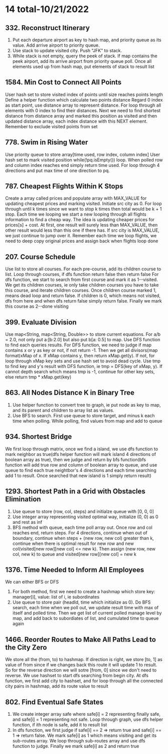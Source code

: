 # 14 total-10/21/2022

## 332. Reconstruct Itinerary
1. Put each departure airport as key to hash map, and priority queue as its value. Add arrive airport to priority queue.
2. Use stack to update visited city. Push "JFK" to stack.
3. While stack is not empty, query the peek of stack. If map contains the peek airport, add its arrive airport from priority queue poll. Once all elements used up from hash map, put elements of stack to result list

## 1584. Min Cost to Connect All Points
User hash set to store visited index of points until size reaches points length
Define a helper function which calculate two points distance
Regard 0 index as start point, use distance array to represent distance. For loop through all elements with 0 index to find their distances.
Next we need to find shortest distance from distance array and marked this position as visited and then updated distance array, each index distance with this NEXT element. Remember to exclude visited points from set

## 778. Swim in Rising Water
Use priority queue to store array[time used, row index, column index]
User hash set to mark visited position
while(!pq.isEmpty()) loop. When polled row and column index reaches end simply return time used.
For loop through 4 directions and put max time of one direction to pq.

## 787. Cheapest Flights Within K Stops
Create a array called prices and populate array with MAX_VALUE for updating cheapest prices and marking visited. Initiate src city as 0.
For loop through until k times since we want to stop k times then total would be k + 1 stop. 
Each time we looping we start a new looping through all flights information to find a cheap way. The idea is updating cheaper prices for prices[s] + cost. At first, one result will surely less than MAX_VALUE, then other result would less than this one if there has. If src city is MAX_VALUE, we just continue to jump over it. Remember each time we loop flights, we need to deep copy original prices and assign back when flights loop done

## 207. Course Schedule
Use list to store all courses. For each pre-course, add its children course to list. Loop through courses, if dfs function return false then return false
For dfs function, we start to search from first course and mark it as 1--visited. We get its children courses, ie only take children courses you have to take this course, and iterate children courses. Once children course marked 1, means dead loop and return false. If children is 0, which means not visited, dfs from here and when dfs return false simply return false. Finally we mark this course as 2--done visiting

## 399. Evaluate Division
Use map<String, map<String, Double>> to store current equations. For a/b = 2.0, not only put a:[b:2.0] but also put b[a: 0.5] to map.
Use DFS function to find each queries results. For DFS function, we need to judge if map contains x or y as key or not, if not return -1. Then we get all divisors(map format)xMap of x. If xMap contains y, then return xMap.get(y). If not, for loop through xMap key sets and use hash set to avoid dead cycle. Use tmp to find key and y's result with DFS function, ie tmp = DFS(key of xMap, y). If cannot depth search which means tmp is -1, continue for other key sets, else return tmp * xMap.get(key)

## 863. All Nodes Distance K in Binary Tree
1. Use helper function to convert tree to graph, ie put node as key to map, and its parent and children to array list as values.
2. Use BFS to search. First use queue to store target, and minus k each time when polling. While polling, find values from map and add to queue

## 934. Shortest Bridge
We first loop through matrix, once we find a island, we use dfs function to mark neighbor as true(dfs helper function will mark island 4 directions of boolean array as true), then we judge and return by bfs function(bfs function will add true row and column of boolean array to queue, and use queue to find each true neightbor's 4 directions and each time searching add 1 to result. Once searched that new island is 1 simply return result)

## 1293. Shortest Path in a Grid with Obstacles Elimination
1. Use queue to store (row, col, steps) and initialze queue with [0, 0, 0]
2. Use integer array representing visited optimal way, initialize (0, 0) as 0 and rest as inf
3. BFS method with queue, each time poll array out. Once row and col reaches end, return steps. For 4 directions, continue when out of boundary, continue when steps + (new row, new col) greater than k, continue when there is optimal result for new row and new col(visited[new row][new col] <= new k). Then assign (new row, new col, new k) to queue and visited[new row][new col] = new k

## 1376. Time Needed to Inform All Employees
We can either BFS or DFS
1. For both method, first we need to create a hashmap which store key: manager[i], value: list of i, ie subordinates
2. Use queue to store pair (headId, time which initialize as 0). Do BFS search, each time when we poll out, we update result time with max of itself and polled time. Then we get list of current polled manage level by map, and add back to subordiates of list, and cumulated time to queue again

## 1466. Reorder Routes to Make All Paths Lead to the City Zero
We store all the (from, to) to hashmap. If direction is right, we store [to, 1] as value of from since if we changes back this route it will update 1 to result. So for the reverse direction we will sotre [from, 0] since we don't need to reverse. We use hashset to start dfs searching from begin city. At dfs function, we first add city to hashset, and for loop through all the connected city pairs in hashmap, add its route value to result

## 802. Find Eventual Safe States
1. We create integer array safe where safe[i] = 2 representing finally safe, and safe[i] = 1 representing not safe. Loop through graph, use dfs helper function, if ith node is safe, add it to result list
2. In dfs function, we first judge if safe[i] == 2 => return true and safe[i] == 1 => return false. We mark safe[i] as 1 which means visiting and get its sub-routes array. We loop through sub-routes array and use dfs function to judge. Finally we mark safe[i] as 2 and return true
